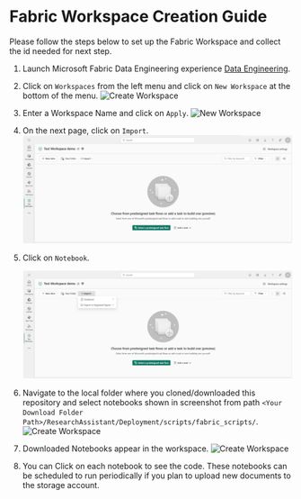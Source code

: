 # Fabric Workspace Creation Guide 
Please follow the steps below to set up the Fabric Workspace and collect the id needed for next step. 

1. Launch Microsoft Fabric Data Engineering experience [Data Engineering](https://app.fabric.microsoft.com/home?experience=data-engineering).
2. Click on `Workspaces` from the left menu and click on `New Workspace` at the bottom of the menu.
    ![Create Workspace](/ResearchAssistant/Deployment/images/fabric/workspaces.png)

3. Enter a Workspace Name and click on `Apply`.
    ![New Workspace](/ResearchAssistant/Deployment/images/fabric/CreateWorkspace.png)

4. On the next page, click on `Import`.
    ![Create Workspace](/ResearchAssistant/Deployment/images/fabric/WorkspaceGuid.png)

5. Click on `Notebook`.

    ![Create Workspace](/ResearchAssistant/Deployment/images/fabric/ImportNotebooks.png)

5. Navigate to the local folder where you cloned/downloaded this repository and select notebooks shown in screenshot from path `<Your Download Folder Path>/ResearchAssistant/Deployment/scripts/fabric_scripts/`.
  ![Create Workspace](/ResearchAssistant/Deployment/images/fabric/SelectNotebooks.png)

6. Downloaded Notebooks appear in the workspace.
    ![Create Workspace](/ResearchAssistant/Deployment/images/fabric/Notebooks.png)

7. You can Click on each notebook to see the code. These notebooks can be scheduled to run periodically if you plan to upload new documents to the storage account.
